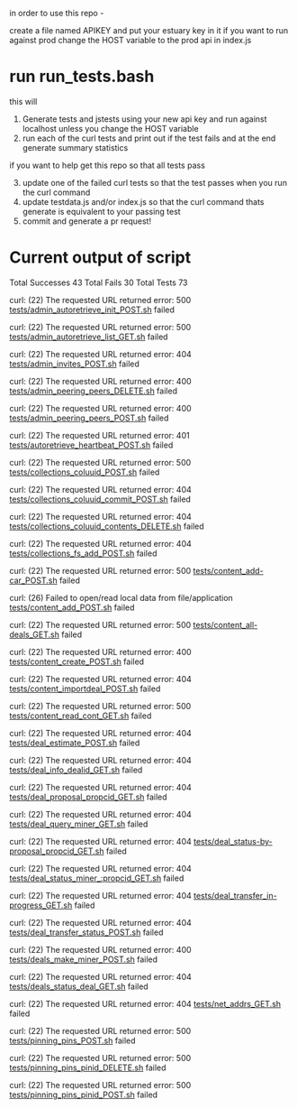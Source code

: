 in order to use this repo - 

create a file named APIKEY and put your estuary key in it
if you want to run against prod change the HOST variable to the prod api in index.js 

# run run_tests.bash

this will 

1. Generate tests and jstests using your new api key and run against localhost unless you change the HOST variable
2. run each of the curl tests and print out if the test fails and at the end generate summary statistics

if you want to help get this repo so that all tests pass

3. update one of the failed curl tests so that the test passes when you run the curl command
4. update testdata.js and/or index.js so that the curl command thats generate is equivalent to your passing test
5. commit and generate a pr request!


# Current output of script


Total Successes 43
Total Fails 30
Total Tests 73

curl: (22) The requested URL returned error: 500
[tests/admin_autoretrieve_init_POST.sh](tests/admin_autoretrieve_init_POST.sh) failed

curl: (22) The requested URL returned error: 500
[tests/admin_autoretrieve_list_GET.sh](tests/admin_autoretrieve_list_GET.sh) failed

curl: (22) The requested URL returned error: 404
[tests/admin_invites_POST.sh](tests/admin_invites_POST.sh) failed

curl: (22) The requested URL returned error: 400
[tests/admin_peering_peers_DELETE.sh](tests/admin_peering_peers_DELETE.sh) failed

curl: (22) The requested URL returned error: 400
[tests/admin_peering_peers_POST.sh](tests/admin_peering_peers_POST.sh) failed

curl: (22) The requested URL returned error: 401
[tests/autoretrieve_heartbeat_POST.sh](tests/autoretrieve_heartbeat_POST.sh) failed

curl: (22) The requested URL returned error: 500
[tests/collections_coluuid_POST.sh](tests/collections_coluuid_POST.sh) failed

curl: (22) The requested URL returned error: 404
[tests/collections_coluuid_commit_POST.sh](tests/collections_coluuid_commit_POST.sh) failed

curl: (22) The requested URL returned error: 404
[tests/collections_coluuid_contents_DELETE.sh](tests/collections_coluuid_contents_DELETE.sh) failed

curl: (22) The requested URL returned error: 404
[tests/collections_fs_add_POST.sh](tests/collections_fs_add_POST.sh) failed

curl: (22) The requested URL returned error: 500
[tests/content_add-car_POST.sh](tests/content_add-car_POST.sh) failed

curl: (26) Failed to open/read local data from file/application
[tests/content_add_POST.sh](tests/content_add_POST.sh) failed

curl: (22) The requested URL returned error: 500
[tests/content_all-deals_GET.sh](tests/content_all-deals_GET.sh) failed

curl: (22) The requested URL returned error: 400
[tests/content_create_POST.sh](tests/content_create_POST.sh) failed

curl: (22) The requested URL returned error: 404
[tests/content_importdeal_POST.sh](tests/content_importdeal_POST.sh) failed

curl: (22) The requested URL returned error: 500
[tests/content_read_cont_GET.sh](tests/content_read_cont_GET.sh) failed

curl: (22) The requested URL returned error: 404
[tests/deal_estimate_POST.sh](tests/deal_estimate_POST.sh) failed

curl: (22) The requested URL returned error: 404
[tests/deal_info_dealid_GET.sh](tests/deal_info_dealid_GET.sh) failed

curl: (22) The requested URL returned error: 404
[tests/deal_proposal_propcid_GET.sh](tests/deal_proposal_propcid_GET.sh) failed

curl: (22) The requested URL returned error: 404
[tests/deal_query_miner_GET.sh](tests/deal_query_miner_GET.sh) failed

curl: (22) The requested URL returned error: 404
[tests/deal_status-by-proposal_propcid_GET.sh](tests/deal_status-by-proposal_propcid_GET.sh) failed

curl: (22) The requested URL returned error: 404
[tests/deal_status_miner_:propcid_GET.sh](tests/deal_status_miner_:propcid_GET.sh) failed

curl: (22) The requested URL returned error: 404
[tests/deal_transfer_in-progress_GET.sh](tests/deal_transfer_in-progress_GET.sh) failed

curl: (22) The requested URL returned error: 404
[tests/deal_transfer_status_POST.sh](tests/deal_transfer_status_POST.sh) failed

curl: (22) The requested URL returned error: 400
[tests/deals_make_miner_POST.sh](tests/deals_make_miner_POST.sh) failed

curl: (22) The requested URL returned error: 404
[tests/deals_status_deal_GET.sh](tests/deals_status_deal_GET.sh) failed

curl: (22) The requested URL returned error: 404
[tests/net_addrs_GET.sh](tests/net_addrs_GET.sh) failed

curl: (22) The requested URL returned error: 500
[tests/pinning_pins_POST.sh](tests/pinning_pins_POST.sh) failed

curl: (22) The requested URL returned error: 500
[tests/pinning_pins_pinid_DELETE.sh](tests/pinning_pins_pinid_DELETE.sh) failed

curl: (22) The requested URL returned error: 500
[tests/pinning_pins_pinid_POST.sh](tests/pinning_pins_pinid_POST.sh) failed
